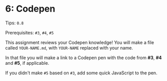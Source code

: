# 6: Codepen

Tips: `0.8`

Prerequisites: `#3`, `#4`, `#5`

This assignment reviews your Codepen knowledge!
You will make a file called `YOUR-NAME.md`, with `YOUR-NAME` replaced with your name.

In that file you will make a link to a Codepen pen with the code from **#3**, **#4** and **#5**, if applicable.

If you didn't make `#5` based on `#3`, add some quick JavaScript to the pen.
